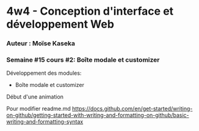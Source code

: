 # 4w4 - Conception d'interface et développement Web
### Auteur : Moïse Kaseka
### Semaine #15 cours #2: Boîte modale et customizer

Développement des modules:
 - Boîte modale et customizer


Début d'une animation

Pour modifier readme.md
https://docs.github.com/en/get-started/writing-on-github/getting-started-with-writing-and-formatting-on-github/basic-writing-and-formatting-syntax